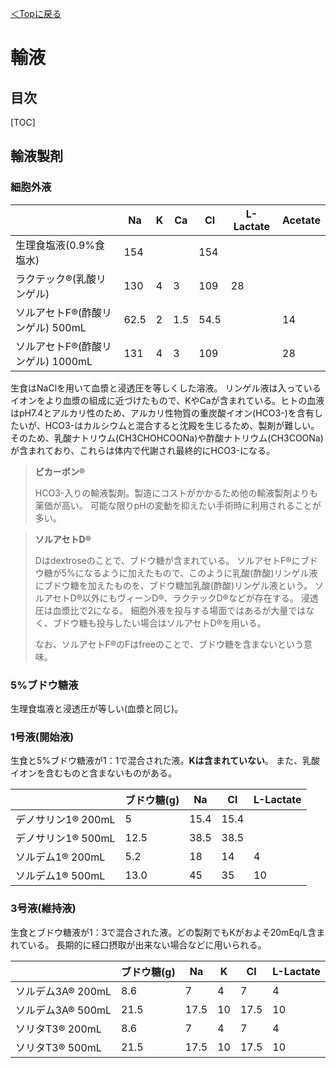 [＜Topに戻る](https://tom-ose.github.io/my-learning)

# 輸液

## 目次

[TOC]

## 輸液製剤

### 細胞外液

|                                   | Na   | K    | Ca   | Cl   | L-Lactate | Acetate |
| --------------------------------- | ---- | ---- | ---- | ---- | --------- | ------- |
| 生理食塩液(0.9%食塩水)            | 154  |      |      | 154  |           |         |
| ラクテック®(乳酸リンゲル)         | 130  | 4    | 3    | 109  | 28        |         |
| ソルアセトF®(酢酸リンゲル) 500mL  | 62.5 | 2    | 1.5  | 54.5 |           | 14      |
| ソルアセトF®(酢酸リンゲル) 1000mL | 131  | 4    | 3    | 109  |           | 28      |

生食はNaClを用いて血漿と浸透圧を等しくした溶液。
リンゲル液は入っているイオンをより血漿の組成に近づけたもので、KやCaが含まれている。ヒトの血液はpH7.4とアルカリ性のため、アルカリ性物質の重炭酸イオン(HCO3-)を含有したいが、HCO3-はカルシウムと混合すると沈殿を生じるため、製剤が難しい。そのため、乳酸ナトリウム(CH3CHOHCOONa)や酢酸ナトリウム(CH3COONa)が含まれており、これらは体内で代謝され最終的にHCO3-になる。

> **ビカーボン®**
>
> HCO3-入りの輸液製剤。製造にコストがかかるため他の輸液製剤よりも薬価が高い。
> 可能な限りpHの変動を抑えたい手術時に利用されることが多い。

> **ソルアセトD®**
>
> Dはdextroseのことで、ブドウ糖が含まれている。
> ソルアセトF®にブドウ糖が5%になるように加えたもので、このように乳酸(酢酸)リンゲル液にブドウ糖を加えたものを、ブドウ糖加乳酸(酢酸)リンゲル液という。
> ソルアセトD®以外にもヴィーンD®、ラクテックD®などが存在する。
> 浸透圧は血漿比で2になる。
> 細胞外液を投与する場面ではあるが大量ではなく、ブドウ糖も投与したい場合はソルアセトD®を用いる。
>
> なお、ソルアセトF®のFはfreeのことで、ブドウ糖を含まないという意味。

### 5%ブドウ糖液

生理食塩液と浸透圧が等しい(血漿と同じ)。

### 1号液(開始液)

生食と5%ブドウ糖液が1：1で混合された液。**Kは含まれていない**。
また、乳酸イオンを含むものと含まないものがある。

|                    | ブドウ糖(g) | Na   | Cl   | L-Lactate |
| ------------------ | ----------- | ---- | ---- | --------- |
| デノサリン1® 200mL | 5           | 15.4 | 15.4 |           |
| デノサリン1® 500mL | 12.5        | 38.5 | 38.5 |           |
| ソルデム1® 200mL   | 5.2         | 18   | 14   | 4         |
| ソルデム1® 500mL   | 13.0        | 45   | 35   | 10        |

### 3号液(維持液)

生食とブドウ糖液が1：3で混合された液。どの製剤でもKがおよそ20mEq/L含まれている。
長期的に経口摂取が出来ない場合などに用いられる。

|                   | ブドウ糖(g) | Na   | K    | Cl   | L-Lactate |
| ----------------- | ----------- | ---- | ---- | ---- | --------- |
| ソルデム3A® 200mL | 8.6         | 7    | 4    | 7    | 4         |
| ソルデム3A® 500mL | 21.5        | 17.5 | 10   | 17.5 | 10        |
| ソリタT3® 200mL   | 8.6         | 7    | 4    | 7    | 4         |
| ソリタT3® 500mL   | 21.5        | 17.5 | 10   | 17.5 | 10        |

